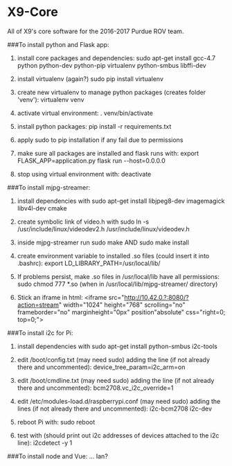 # X9-Core
All of X9's core software for the 2016-2017 Purdue ROV team. 

###To install python and Flask app:
1. install core packages and dependencies:
 sudo apt-get install gcc-4.7 python python-dev python-pip virtualenv python-smbus libffi-dev

2. install virtualenv (again?)
 sudo pip install virtualenv

3. create new virtualenv to manage python packages (creates folder 'venv'):
 virtualenv venv

4. activate virtual environment:
 . venv/bin/activate

5. install python packages:
 pip install -r requirements.txt

6. apply sudo to pip installation if any fail due to permissions

7. make sure all packages are installed and flask runs with:
 export FLASK_APP=application.py
 flask run --host=0.0.0.0

8. stop using virtual environment with:
 deactivate

###To install mjpg-streamer:
1. install dependencies with
 sudo apt-get install libjpeg8-dev imagemagick libv4l-dev cmake

2. create symbolic link of video.h with
 sudo ln -s /usr/include/linux/videodev2.h /usr/include/linux/videodev.h

3. inside mjpg-streamer run
 sudo make
 AND
 sudo make install

4. create environment variable to installed .so files (could insert it into .bashrc):
 export LD_LIBRARY_PATH=/usr/local/lib/

5. If problems persist, make .so files in /usr/local/lib have all permissions:
 sudo chmod 777 *.so (when in /usr/local/lib/mjpg-streamer/ directory)

6. Stick an iframe in html: <iframe src="http://10.42.0.?:8080/?action=stream" width="1024" height="768" scrolling="no" frameborder="no" marginheight="0px" position"absolute" css="right=0; top=0;"></iframe>

###To install i2c for Pi:
1. install dependencies with
 sudo apt-get install python-smbus i2c-tools

2. edit /boot/config.txt (may need sudo) adding the line (if not already there and uncommented):
 device_tree_param=i2c_arm=on

3. edit /boot/cmdline.txt (may need sudo) adding the line (if not already there and uncommented):
 bcm2708.vc_i2c_override=1

4. edit /etc/modules-load.d/raspberrypi.conf (may need sudo) adding the lines (if not already there and uncommented):
 i2c-bcm2708
 i2c-dev

5. reboot Pi with:
 sudo reboot

6. test with (should print out i2c addresses of devices attached to the i2c line):
 i2cdetect -y 1

###To install node and Vue:
... Ian?
